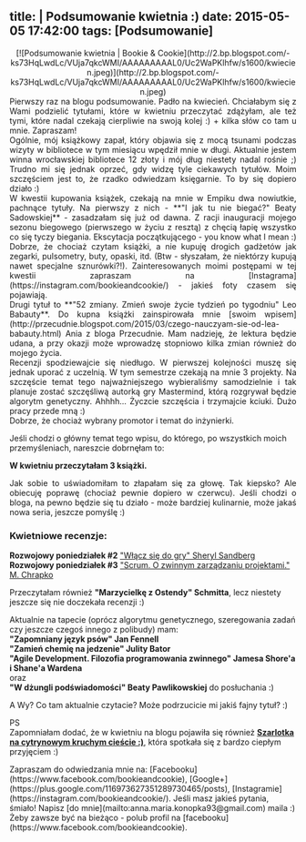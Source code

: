 title: |
	Podsumowanie kwietnia :)
date: 2015-05-05 17:42:00
tags: [Podsumowanie]
---

<div class="separator" style="clear: both; text-align: center!important;">[![Podsumowanie kwietnia | Bookie & Cookie](http://2.bp.blogspot.com/-ks73HqLwdLc/VUja7qkcWMI/AAAAAAAAAL0/Uc2WaPKlhfw/s1600/kwiecien.jpeg)](http://2.bp.blogspot.com/-ks73HqLwdLc/VUja7qkcWMI/AAAAAAAAAL0/Uc2WaPKlhfw/s1600/kwiecien.jpeg)</div>

<div>

<div style="clear: both; text-align: justify;">Pierwszy raz na blogu podsumowanie. Padło na kwiecień. Chciałabym się z Wami podzielić tytułami, które w kwietniu przeczytać zdążyłam, ale też tymi, które nadal czekają cierpliwie na swoją kolej :) + kilka słów co tam u mnie. Zapraszam!</div>

<div style="text-align: justify;">Ogólnie, mój książkowy zapał, który objawia się z mocą tsunami podczas wizyty w bibliotece w tym miesiącu wpędził mnie w długi. Aktualnie jestem winna wrocławskiej bibliotece 12 złoty i mój dług niestety nadal rośnie ;) Trudno mi się jednak oprzeć, gdy widzę tyle ciekawych tytułów. Moim szczęściem jest to, że rzadko odwiedzam księgarnie. To by się dopiero działo :)</div>

<div style="text-align: justify;">W kwestii kupowania książek, czekają na mnie w Empiku dwa nowiutkie, pachnące tytuły. Na pierwszy z nich - **"I jak tu nie biegać?" Beaty Sadowskiej** - zasadzałam się już od dawna. Z racji inauguracji mojego sezonu biegowego (pierwszego w życiu z resztą) z chęcią łapię wszystko co się tyczy biegania. Ekscytacja początkującego - you know what I mean :) Dobrze, że chociaż czytam książki, a nie kupuję drogich gadżetów jak zegarki, pulsometry, buty, opaski, itd. (Btw - słyszałam, że niektórzy kupują nawet specjalne sznurówki?!). Zainteresowanych moimi postępami w tej kwestii zapraszam na [Instagrama](https://instagram.com/bookieandcookie/) - jakieś foty czasem się pojawiają.</div>

<div style="text-align: justify;">Drugi tytuł to **"52 zmiany. Zmień swoje życie tydzień po tygodniu" Leo Babauty**. Do kupna książki zainspirowała mnie [swoim wpisem](http://przecudnie.blogspot.com/2015/03/czego-nauczyam-sie-od-lea-babauty.html) Ania z bloga Przecudnie. Mam nadzieję, że lektura będzie udana, a przy okazji może wprowadzę stopniowo kilka zmian również do mojego życia.</div>

<div style="text-align: justify;">Recenzji spodziewajcie się niedługo. W pierwszej kolejności muszę się jednak uporać z uczelnią. W tym semestrze czekają na mnie 3 projekty. Na szczęście temat tego najważniejszego wybieraliśmy samodzielnie i tak planuje zostać szczęśliwą autorką gry Mastermind, którą rozgrywał będzie algorytm genetyczny. Ahhhh... Życzcie szczęścia i trzymajcie kciuki. Dużo pracy przede mną :)</div>

<div style="text-align: justify;">Dobrze, że chociaż wybrany promotor i temat do inżynierki.</div>

Jeśli chodzi o główny temat tego wpisu, do którego, po wszystkich moich przemyśleniach, nareszcie dobrnęłam to:  

**W kwietniu przeczytałam 3 książki.**  

<div style="text-align: justify;">Jak sobie to uświadomiłam to złapałam się za głowę. Tak kiepsko? Ale obiecuję poprawę (chociaż pewnie dopiero w czerwcu). Jeśli chodzi o bloga, na pewno będzie się tu działo - może bardziej kulinarnie, może jakaś nowa seria, jeszcze pomyślę :)</div>

### Kwietniowe recenzje:

**Rozwojowy poniedziałek #2** ["Włącz się do gry" Sheryl Sandberg](http://bookieandcookie.blogspot.com/2015/04/wlacz-sie-do-gry-sheryl-sandberg.html)  
**Rozwojowy poniedziałek #3** ["Scrum. O zwinnym zarządzaniu projektami." M. Chrapko](http://bookieandcookie.blogspot.com/2015/04/scrum-o-zwinnym-zarzadzaniu-projektami-chrapko.html)  

Przeczytałam również **"Marzycielkę z Ostendy" Schmitta**, lecz niestety jeszcze się nie doczekała recenzji :)  

Aktualnie na tapecie (oprócz algorytmu genetycznego, szeregowania zadań czy jeszcze czegoś innego z polibudy) mam:  
**"Zapomniany język psów" Jan Fennell  
"Zamień chemię na jedzenie" Julity Bator  
"Agile Development. Filozofia programowania zwinnego" Jamesa Shore'a i Shane'a Wardena**  
oraz  
**"W dżungli podświadomości" Beaty Pawlikowskiej** do posłuchania :)  

A Wy? Co tam aktualnie czytacie? Może podrzucicie mi jakiś fajny tytuł? :)  

PS  
Zapomniałam dodać, że w kwietniu na blogu pojawiła się również [**Szarlotka na cytrynowym kruchym cieście :)**](http://bookieandcookie.blogspot.com/2015/04/szarlotka-na-cytrynowym-kruchym.html), która spotkała się z bardzo ciepłym przyjęciem :)</div>

<div class="stopka">Zapraszam do odwiedzania mnie na: [Facebooku](https://www.facebook.com/bookieandcookie), [Google+](https://plus.google.com/116973627351289730465/posts), [Instagramie](https://instagram.com/bookieandcookie/).  
Jeśli masz jakieś pytania, śmiało! Napisz [do mnie](mailto:anna.maria.konopka93@gmail.com) maila :)</div>

<div class="blogger-post-footer">Żeby zawsze być na bieżąco - polub profil na [facebooku](https://www.facebook.com/bookieandcookie).</div>